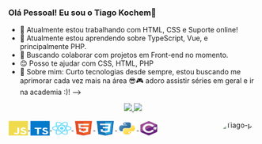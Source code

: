 ### Olá Pessoal! Eu sou o Tiago Kochem👋



- 🔭 Atualmente estou trabalhando com HTML, CSS e Suporte online!
- 🌱 Atualmente estou aprendendo sobre TypeScript, Vue, e principalmente PHP.
- 👯 Buscando colaborar com projetos em Front-end no momento.
- 😊 Posso te ajudar com CSS, HTML, PHP
- 💬 Sobre mim: Curto tecnologias desde sempre, estou buscando me aprimorar cada vez mais na área 😎🎮 adoro assistir séries em geral e ir na academia :)!
-->

<div align="center">
  <a href="https://github.com/tiagokochem">
  <img height="180em" src="https://github-readme-stats.vercel.app/api?username=tiagokochem&show_icons=true&theme=dracula&include_all_commits=true&count_private=true"/>
  <img height="180em" src="https://github-readme-stats.vercel.app/api/top-langs/?username=tiagokochem&layout=compact&langs_count=7&theme=dracula"/>
</div>
<div style="display: inline_block"><br>
  <img align="center" alt="Tiago-Js" height="30" width="40" src="https://raw.githubusercontent.com/devicons/devicon/master/icons/javascript/javascript-plain.svg">
  <img align="center" alt="Tiago-Ts" height="30" width="40" src="https://raw.githubusercontent.com/devicons/devicon/master/icons/typescript/typescript-plain.svg">
  <img align="center" alt="Tiago-React" height="30" width="40" src="https://raw.githubusercontent.com/devicons/devicon/master/icons/react/react-original.svg">
  <img align="center" alt="Tiago-HTML" height="30" width="40" src="https://raw.githubusercontent.com/devicons/devicon/master/icons/html5/html5-original.svg">
  <img align="center" alt="Tiago-CSS" height="30" width="40" src="https://raw.githubusercontent.com/devicons/devicon/master/icons/css3/css3-original.svg">
  <img align="center" alt="Tiago-Python" height="30" width="40" src="https://raw.githubusercontent.com/devicons/devicon/master/icons/python/python-original.svg">
  <img align="center" alt="Tiago-Csharp" height="30" width="40" src="https://raw.githubusercontent.com/devicons/devicon/master/icons/csharp/csharp-original.svg">
  <img align="right" alt="Tiago-pic" height="150" style="border-radius:50px;" src="https://cdn.jsdelivr.net/gh/devicons/devicon/icons/php/php-original.svg?width=676&height=676">
</div>
  
  ##
  
